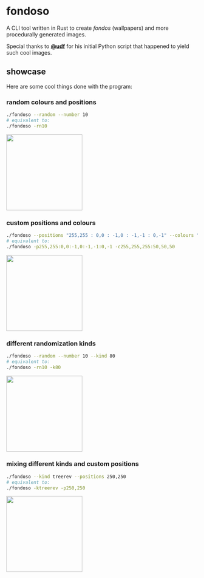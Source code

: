 # fondoso

A CLI tool written in Rust to create *fondos* (wallpapers) and more 
procedurally generated images.

Special thanks to [**@udf**](https://github.com/udf) for his initial
Python script that happened to yield such cool images.

## showcase

Here are some cool things done with the program:

### random colours and positions
```sh
./fondoso --random --number 10
# equivalent to:
./fondoso -rn10
```

<img src="https://user-images.githubusercontent.com/6297805/38497021-e9b13154-3bff-11e8-927d-911501d8e0ba.png" height="200px" />


### custom positions and colours
```sh
./fondoso --positions "255,255 : 0,0 : -1,0 : -1,-1 : 0,-1" --colours "255,255,255 : 50,50,50"
# equivalent to:
./fondoso -p255,255:0,0:-1,0:-1,-1:0,-1 -c255,255,255:50,50,50
```

<img src="https://user-images.githubusercontent.com/6297805/38497095-3a34aca0-3c00-11e8-8ce5-df93c3810172.png" height="200px" />


### different randomization kinds
```sh
./fondoso --random --number 10 --kind 80
# equivalent to:
./fondoso -rn10 -k80
```

<img src="https://user-images.githubusercontent.com/6297805/38517952-e63c6214-3c3b-11e8-980c-b8909a563832.png" height="200px" />


### mixing different kinds and custom positions
```sh
./fondoso --kind treerev --positions 250,250
# equivalent to:
./fondoso -ktreerev -p250,250
```

<img src="https://user-images.githubusercontent.com/6297805/38579410-32ee9e30-3d07-11e8-9c41-0296aa3192a2.png" height="200px" />
